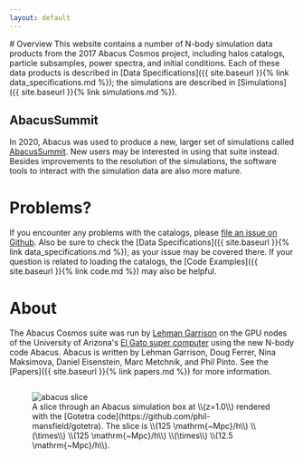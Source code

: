 ```yaml
---
layout: default
---
```


<div class="twocolumn">
<div class="column" markdown="1">
# Overview
This website contains a number of N-body simulation data products
from the 2017 Abacus Cosmos project, including halos catalogs, particle subsamples, power spectra,
and initial conditions. Each of these data products is described in
[Data Specifications]({{ site.baseurl }}{% link data_specifications.md %});
the simulations are described in [Simulations]({{ site.baseurl }}{% link simulations.md %}).
  
## AbacusSummit
In 2020, Abacus was used to produce a new, larger set of simulations called [AbacusSummit](https://abacussummit.readthedocs.io/).
New users may be interested in using that suite instead.  Besides improvements to the resolution of the simulations, the
software tools to interact with the simulation data are also more mature.

# Problems?
If you encounter any problems with the catalogs, please
[file an issue on Github](https://github.com/lgarrison/AbacusCosmos/issues). Also be sure to check the
[Data Specifications]({{ site.baseurl }}{% link data_specifications.md %}), as your issue may be covered there.
If your question is related to loading the catalogs, the [Code Examples]({{ site.baseurl }}{% link code.md %})
may also be helpful.

# About
The Abacus Cosmos suite was run by [Lehman Garrison](http://lgarrison.github.io/) on the GPU nodes of the University of Arizona's
[El Gato super computer](https://www.top500.org/system/178215/) using the new N-body code Abacus.  Abacus is written by Lehman Garrison, Doug Ferrer, Nina Maksimova, Daniel Eisenstein, Marc Metchnik, and Phil Pinto.  See the [Papers]({{ site.baseurl }}{% link papers.md %}) for more information.
</div>

<div class="column">
<figure>
<img src="{{ site.baseurl }}{% link abacus_slice.png %}" alt="abacus slice"/>
<figcaption markdown="1">
A slice through an Abacus simulation box at \\(z=1.0\\) rendered with the [Gotetra code](https://github.com/phil-mansfield/gotetra).  The slice is \\(125 \mathrm{~Mpc}/h\\) \\(\times\\) \\(125 \mathrm{~Mpc}/h\\) \\(\times\\) \\(12.5 \mathrm{~Mpc}/h\\).
</figcaption>
</figure>
</div>
</div>
